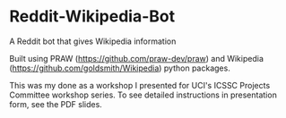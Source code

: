 # Reddit-Wikipedia-Bot

A Reddit bot that gives Wikipedia information 

Built using PRAW (https://github.com/praw-dev/praw) and Wikipedia (https://github.com/goldsmith/Wikipedia) python packages.

This was my done as a workshop I presented for UCI's ICSSC Projects Committee workshop series. To see detailed instructions in presentation form, see the PDF slides. 
